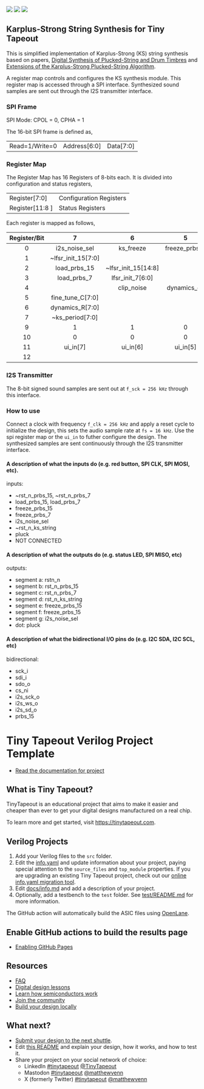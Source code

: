 ![](../../workflows/gds/badge.svg) ![](../../workflows/docs/badge.svg) ![](../../workflows/test/badge.svg)

## Karplus-Strong String Synthesis for Tiny Tapeout
This is simplified implementation of Karplus-Strong (KS) string synthesis based on papers, [Digital Synthesis of Plucked-String and Drum Timbres](https://doi.org/10.2307/3680062) and [Extensions of the Karplus-Strong Plucked-String Algorithm](https://doi.org/10.2307/3680063). 

A register map controls and configures the KS synthesis module. This register map is accessed through a SPI interface. Synthesized sound samples are sent out through the I2S transmitter interface.

### SPI Frame
SPI Mode: CPOL = 0, CPHA = 1

The 16-bit SPI frame is defined as,

|     |     |     |
|:---:|:---:|:---:|
| Read=1/Write=0 | Address[6:0] | Data[7:0] |


### Register Map
The Register Map has 16 Registers of 8-bits each. It is divided into configuration and status registers,

|     |     |
|:--- |:--- |
| Register[7:0] | Configuration Registers |
| Register[11:8 ]| Status Registers |

Each register is mapped as follows,

| Register/Bit | 7                  | 6                   | 5             | 4              | 3             | 2                     | 1             | 0              |
|:------------:|:------------------:|:-------------------:|:-------------:|:--------------:|:-------------:|:---------------------:|:-------------:|:--------------:|
| 0            | i2s_noise_sel      | ks_freeze           | freeze_prbs_7 | freeze_prbs_15 |               | ~rst_n_ks_string      | ~rst_n_prbs_7 | ~rst_n_prbs_15 |
| 1            | ~lfsr_init_15[7:0] |                     |               |                |               |                       |               |                |
| 2            | load_prbs_15       | ~lfsr_init_15[14:8] |               |                |               |                       |               |                |
| 3            | load_prbs_7        | lfsr_init_7[6:0]    |               |                |               |                       |               |                |
| 4            |                    | clip_noise          | dynamics_en   | fine_tune_n    | drum_string_n | toggle_pattern_prbs_n | round_en      | pluck          |
| 5            | fine_tune_C[7:0]   |                     |               |                |               |                       |               |                |
| 6            | dynamics_R[7:0]    |                     |               |                |               |                       |               |                |
| 7            | ~ks_period[7:0]    |                     |               |                |               |                       |               |                |
| 9            | 1                  | 1                   | 0             | 0              | 0             | 0                     | 0             | 0              |
| 10           | 0                  | 0                   | 0             | 0              | 0             | 0                     | 0             | 1              |
| 11           | ui_in[7]           | ui_in[6]            | ui_in[5]      | ui_in[4]       | ui_in[3]      | ui_in[2]              | ui_in[1]      | ui_in[0]       |
| 12           |                    |                     |               |                |               |                       |               |                |

### I2S Transmitter
The 8-bit signed sound samples are sent out at `f_sck = 256 kHz` through this interface.

### How to use
Connect a clock with frequency `f_clk = 256 kHz` and apply a reset cycle to initialize the design, this sets the audio sample rate at `fs = 16 kHz`. Use the spi register map or the `ui_in` to futher configure the design. The synthesized samples are sent continuously through the I2S transmitter interface.

#### A description of what the inputs do (e.g. red button, SPI CLK, SPI MOSI, etc).
  inputs:               
  - ~rst_n_prbs_15, ~rst_n_prbs_7
  - load_prbs_15, load_prbs_7 
  - freeze_prbs_15
  - freeze_prbs_7
  - i2s_noise_sel
  - ~rst_n_ks_string
  - pluck
  - NOT CONNECTED
#### A description of what the outputs do (e.g. status LED, SPI MISO, etc)
  outputs:
  - segment a: rstn_n
  - segment b: rst_n_prbs_15
  - segment c: rst_n_prbs_7
  - segment d: rst_n_ks_string
  - segment e: freeze_prbs_15
  - segment f: freeze_prbs_15
  - segment g: i2s_noise_sel
  - dot: pluck
#### A description of what the bidirectional I/O pins do (e.g. I2C SDA, I2C SCL, etc)
  bidirectional:
  - sck_i
  - sdi_i
  - sdo_o
  - cs_ni
  - i2s_sck_o
  - i2s_ws_o
  - i2s_sd_o 
  - prbs_15


# Tiny Tapeout Verilog Project Template

- [Read the documentation for project](docs/info.md)

## What is Tiny Tapeout?

TinyTapeout is an educational project that aims to make it easier and cheaper than ever to get your digital designs manufactured on a real chip.

To learn more and get started, visit https://tinytapeout.com.

## Verilog Projects

1. Add your Verilog files to the `src` folder.
2. Edit the [info.yaml](info.yaml) and update information about your project, paying special attention to the `source_files` and `top_module` properties. If you are upgrading an existing Tiny Tapeout project, check out our [online info.yaml migration tool](https://tinytapeout.github.io/tt-yaml-upgrade-tool/).
3. Edit [docs/info.md](docs/info.md) and add a description of your project.
4. Optionally, add a testbench to the `test` folder. See [test/README.md](test/README.md) for more information.

The GitHub action will automatically build the ASIC files using [OpenLane](https://www.zerotoasiccourse.com/terminology/openlane/).

## Enable GitHub actions to build the results page

- [Enabling GitHub Pages](https://tinytapeout.com/faq/#my-github-action-is-failing-on-the-pages-part)

## Resources

- [FAQ](https://tinytapeout.com/faq/)
- [Digital design lessons](https://tinytapeout.com/digital_design/)
- [Learn how semiconductors work](https://tinytapeout.com/siliwiz/)
- [Join the community](https://tinytapeout.com/discord)
- [Build your design locally](https://docs.google.com/document/d/1aUUZ1jthRpg4QURIIyzlOaPWlmQzr-jBn3wZipVUPt4)

## What next?

- [Submit your design to the next shuttle](https://app.tinytapeout.com/).
- Edit [this README](README.md) and explain your design, how it works, and how to test it.
- Share your project on your social network of choice:
  - LinkedIn [#tinytapeout](https://www.linkedin.com/search/results/content/?keywords=%23tinytapeout) [@TinyTapeout](https://www.linkedin.com/company/100708654/)
  - Mastodon [#tinytapeout](https://chaos.social/tags/tinytapeout) [@matthewvenn](https://chaos.social/@matthewvenn)
  - X (formerly Twitter) [#tinytapeout](https://twitter.com/hashtag/tinytapeout) [@matthewvenn](https://twitter.com/matthewvenn)
